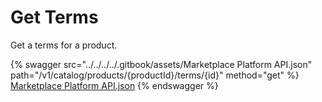 # Get Terms

Get a terms for a product.

{% swagger src="../../../../.gitbook/assets/Marketplace Platform API.json" path="/v1/catalog/products/{productId}/terms/{id}" method="get" %}
[Marketplace Platform API.json](<../../../../.gitbook/assets/Marketplace Platform API.json>)
{% endswagger %}
